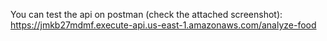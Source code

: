 You can test the api on postman (check the attached screenshot):
https://jmkb27mdmf.execute-api.us-east-1.amazonaws.com/analyze-food